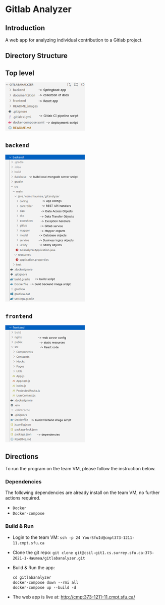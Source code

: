# Gitlab Analyzer

## Introduction

A web app for analyzing individual contribution to a Gitlab project. 

## Directory Structure

## Top level

<img src="README_images/sc1.png" width="50%">

## `backend` 

<img src="README_images/sc2.png" width="50%">

## `frontend` 

<img src="README_images/sc3.png" width="50%">

## Directions

To run the program on the team VM, please follow the instruction below.

### Dependencies

The following dependencies are already install on the team VM, no further actions required. 

- `Docker` 
- `Docker-compose` 

### Build & Run 

- Login to the team VM: `ssh -p 24 YourSfuId@cmpt373-1211-11.cmpt.sfu.ca `
- Clone the git repo: `git clone git@csil-git1.cs.surrey.sfu.ca:373-2021-1-Haumea/gitlabanalyzer.git`
- Build & Run the app:

  ```
  cd gitlabanalyzer
  docker-compose down --rmi all
  docker-compose up --build -d
  ```
- The web app is live at: http://cmpt373-1211-11.cmpt.sfu.ca/